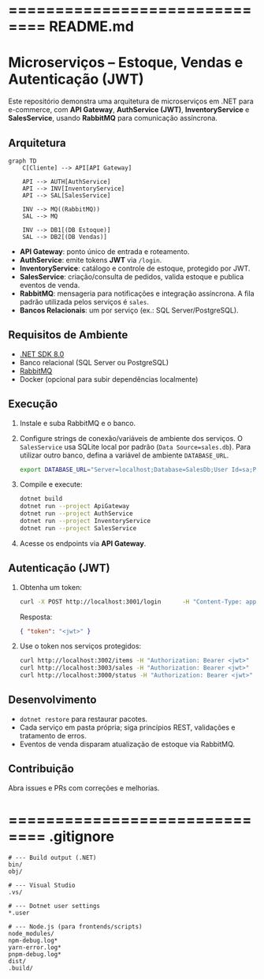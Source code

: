 ==============================
README.md
==============================
# Microserviços – Estoque, Vendas e Autenticação (JWT)

Este repositório demonstra uma arquitetura de microserviços em .NET para e-commerce, com **API Gateway**, **AuthService (JWT)**, **InventoryService** e **SalesService**, usando **RabbitMQ** para comunicação assíncrona.

## Arquitetura

```mermaid
graph TD
    C[Cliente] --> API[API Gateway]

    API --> AUTH[AuthService]
    API --> INV[InventoryService]
    API --> SAL[SalesService]

    INV --> MQ((RabbitMQ))
    SAL --> MQ

    INV --> DB1[(DB Estoque)]
    SAL --> DB2[(DB Vendas)]
```

- **API Gateway**: ponto único de entrada e roteamento.
- **AuthService**: emite tokens **JWT** via `/login`.
- **InventoryService**: catálogo e controle de estoque, protegido por JWT.
- **SalesService**: criação/consulta de pedidos, valida estoque e publica eventos de venda.
- **RabbitMQ**: mensageria para notificações e integração assíncrona. A fila padrão utilizada pelos serviços é `sales`.
- **Bancos Relacionais**: um por serviço (ex.: SQL Server/PostgreSQL).

## Requisitos de Ambiente

- [.NET SDK 8.0](https://dotnet.microsoft.com/en-us/download)
- Banco relacional (SQL Server ou PostgreSQL)
- [RabbitMQ](https://www.rabbitmq.com/download.html)
- Docker (opcional para subir dependências localmente)

## Execução

1. Instale e suba RabbitMQ e o banco.
2. Configure strings de conexão/variáveis de ambiente dos serviços.
   O `SalesService` usa SQLite local por padrão (`Data Source=sales.db`). Para utilizar outro banco, defina a variável de ambiente `DATABASE_URL`.

   ```bash
   export DATABASE_URL="Server=localhost;Database=SalesDb;User Id=sa;Password=Your_password123;"
   ```

3. Compile e execute:
   ```bash
   dotnet build
   dotnet run --project ApiGateway
   dotnet run --project AuthService
   dotnet run --project InventoryService
   dotnet run --project SalesService
   ```
4. Acesse os endpoints via **API Gateway**.

## Autenticação (JWT)

1. Obtenha um token:
   ```bash
   curl -X POST http://localhost:3001/login      -H "Content-Type: application/json"      -d '{"username":"user","password":"pass"}'
   ```
   Resposta:
   ```json
   { "token": "<jwt>" }
   ```
2. Use o token nos serviços protegidos:
   ```bash
   curl http://localhost:3002/items -H "Authorization: Bearer <jwt>"
   curl http://localhost:3003/sales -H "Authorization: Bearer <jwt>"
   curl http://localhost:3000/status -H "Authorization: Bearer <jwt>"  # via Gateway
   ```

## Desenvolvimento

- `dotnet restore` para restaurar pacotes.
- Cada serviço em pasta própria; siga princípios REST, validações e tratamento de erros.
- Eventos de venda disparam atualização de estoque via RabbitMQ.

## Contribuição

Abra issues e PRs com correções e melhorias.


==============================
.gitignore
==============================
```gitignore
# --- Build output (.NET)
bin/
obj/

# --- Visual Studio
.vs/

# --- Dotnet user settings
*.user

# --- Node.js (para frontends/scripts)
node_modules/
npm-debug.log*
yarn-error.log*
pnpm-debug.log*
dist/
.build/
```
